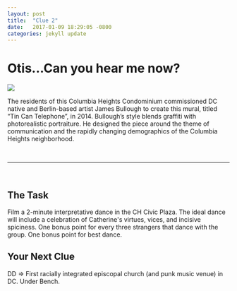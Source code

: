 ```yaml
---
layout: post
title:  "Clue 2"
date:   2017-01-09 18:29:05 -0800
categories: jekyll update
---
```


<h1>Otis...Can you hear me now?</h1>

<img class="clue-pic" src="http://dcmurals.info/stage/wp-content/uploads/2014/11/untitled2.jpg">
<br>
<p>The residents of this Columbia Heights Condominium commissioned DC native and Berlin-based artist James Bullough to create this mural, titled “Tin Can Telephone”, in 2014. Bullough’s style blends graffiti with photorealistic portraiture. He designed the piece around the theme of communication and the rapidly changing demographics of the Columbia Heights neighborhood.
</p>
<br>
<hr>
<br><h2>The Task</h2>
<p>Film a 2-minute interpretative dance in the CH Civic Plaza. The ideal dance will include a celebration of Catherine's virtues, vices, and incisive spiciness. One bonus point for every three strangers that dance with the group. One bonus point for best dance.</p>

<h2>Your Next Clue</h2>
<p>DD => First racially integrated episcopal church (and punk music venue) in DC. Under Bench.</p>
